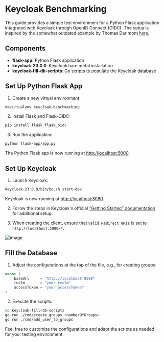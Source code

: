 # Keycloak Benchmarking

This guide provides a simple test environment for a Python Flask application integrated with Keycloak through OpenID Connect (OIDC). The setup is inspired by the somewhat outdated example by Thomas Darimont [here](https://gist.github.com/thomasdarimont/145dc9aa857b831ff2eff221b79d179a).

## Components

- **flask-app**: Python Flask application
- **keycloak-23.0.0**: Keycloak bare metal installation
- **keycloak-fill-db-scripts**: Go scripts to populate the Keycloak database

## Set Up Python Flask App

1. Create a new virtual environment:

```bash
mkvirtualenv keycloak-benchmarking
```

2. Install Flask and Flask-OIDC:

```bash
pip install flask flask_oidc
```

3. Run the application:

```bash
python flask-app/app.py
```

The Python Flask app is now running at [http://localhost:5000](http://localhost:5000).

## Set Up Keycloak

1. Launch Keycloak:

```bash
keycloak-23.0.0/bin/kc.sh start-dev
```

Keycloak is now running at [http://localhost:8080](http://localhost:8080).

2. Follow the steps in Keycloak's official ["Getting Started" documentation](https://www.keycloak.org/getting-started/getting-started-zip) for additional setup.

3. When creating the client, ensure that `Valid Redirect URIs` is set to `http://localhost:5000/*`.

![image](https://github.com/DaanRosendal/keycloak-benchmarking/assets/32291500/f8613e2e-f4e5-45b9-a53a-1246930c05dd)

## Fill the Database

1. Adjust the configurations at the top of the file, e.g., for creating groups:

```go
const (
	baseUrl     = "http://localhost:8080"
	realm       = "your_realm"
	accessToken = "your_accessToken"
)
```

2. Execute the scripts:

```bash
cd keycloak-fill-db-scripts
go run ./cmd/create_groups <numberOfGroups>
go run ./cmd/add_user_to_groups
```

Feel free to customize the configurations and adapt the scripts as needed for your testing environment.
